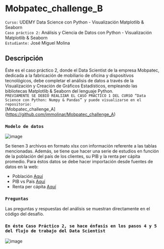 # Mobpatec_challenge_B

`Curso:` UDEMY Data Science con Python - Visualización Matplotlib & Seaborn  
`Caso práctico 2:` Análisis y Ciencia de Datos con Python - Visualización Matplotlib & Seaborn  
`Estudiante:` José Miguel Molina

## Descripción

Éste es el caso práctico 2, donde el Data Scientist de la empresa Mobpatec, dedicada a la fabricación de mobiliario de oficina y dispositivos tecnológicos, debe completar el análisis de datos a través de la Visualización y Creación de Gráficos Estadísticos, empleando las bibliotecas Matplotlib & Seaborn del lenguaje Python.  
`PREVIAMENTE SE DEBIÓ REALIZAR EL CASO PRÁCTICO 1 DEL CURSO “Data Science con Python: Numpy & Pandas” y puede visualizarse en el repositorio:`  
[Mobpatec_challenge_A] (https://github.com/jmmolinar/Mobpatec_challenge_A)  

### `Modelo de datos`

![image](https://user-images.githubusercontent.com/7356067/112846391-62a11380-907c-11eb-8ed7-c03629a05397.png)

Se tienen 3 archivos en formato xlsx con información referente a las tablas mencionadas.  Además, se tiene que hacer una serie de estudios en función de la población del país de los clientes, su PIB y la renta per cápita promedio.  Para éstos datos se debe hacer importación desde fuentes de datos en la web:  

- Población [Aquí](https://es.wikipedia.org/wiki/Anexo:Pa%C3%ADses_y_territorios_dependientes_por_poblaci%C3%B3n)  
- PIB vs País [Aquí](https://www.worldometers.info/gdp/gdp-by-country/)  
- Renta per cápita [Aquí](https://en.wikipedia.org/wiki/List_of_countries_by_average_wage)  
	
### `Preguntas`  

Las preguntas  y respuestas del análisis se muestran directamente en el código del desafío.  

### `En éste Caso Práctico 2, se hace énfasis en los pasos 4 y 5 del flujo de trabajo del Data Scientist`  

![image](https://user-images.githubusercontent.com/7356067/112855446-2de58a00-9085-11eb-8049-ac6167d36c50.png)  
